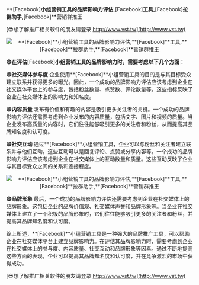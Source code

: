**[Facebook]**小组营销工具的品牌影响力评估,**[Facebook]**工具,**[Facebook]**拉群助手,**[Facebook]**营销群推王

[😍想了解推广相关软件的朋友请登录 http://www.vst.tw](http://www.vst.tw)

 <center><img src="https://vst.tw/MP4/tuiguang/png/7.png" alt="**[Facebook]**小组营销工具的品牌影响力评估,**[Facebook]**工具,**[Facebook]**拉群助手,**[Facebook]**营销群推王"></center>

**😄在评估**[Facebook]**小组营销工具的品牌影响力时，需要考虑以下几个方面：**

**😄社交媒体参与度**
企业使用**[Facebook]**小组营销工具的目的是与其目标受众建立联系并获得更多的曝光。因此，一个成功的品牌影响力评估应该考虑到企业在社交媒体平台上的参与度，包括粉丝数量、点赞数、评论数量等。这些指标反映了企业在社交媒体上的影响力和知名度。

**😄内容质量**
发布有价值和有趣的内容是吸引更多关注者的关键。一个成功的品牌影响力评估还需要考虑到企业发布的内容质量，包括文字、图片和视频的质量。当企业发布高质量的内容时，它们往往能够吸引更多的关注者和粉丝，从而提高其品牌知名度和认可度。

**😄社交互动**
通过**[Facebook]**小组营销工具，企业可以与粉丝和关注者建立联系并与他们互动。这些互动可以是回复评论、点赞或分享内容等。一个成功的品牌影响力评估应该考虑到企业在社交媒体上的互动数量和质量。这些互动反映了企业与其目标受众之间的关系和连接程度。

 <center><img src="https://vst.tw/MP4/tuiguang/png/6.png" alt="**[Facebook]**小组营销工具的品牌影响力评估,**[Facebook]**工具,**[Facebook]**拉群助手,**[Facebook]**营销群推王"></center>

**😄品牌形象**
最后，一个成功的品牌影响力评估还需要考虑到企业在社交媒体上的品牌形象。这包括企业的品牌价值观、社交媒体声誉和品牌形象等。当企业在社交媒体上建立了一个积极的品牌形象时，它们往往能够吸引更多的关注者和粉丝，并提高其品牌知名度和认可度。

综上所述，**[Facebook]**小组营销工具是一种强大的品牌推广工具，可以帮助企业在社交媒体平台上建立品牌影响力。在评估其品牌影响力时，需要考虑到企业在社交媒体上的参与度、内容质量、社交互动和品牌形象等因素。通过不断地提高这些方面的表现，企业可以提高其品牌知名度和认可度，并在竞争激烈的市场中获得成功。

[😍想了解推广相关软件的朋友请登录 http://www.vst.tw](http://www.vst.tw)



